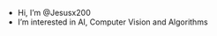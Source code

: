 - Hi, I’m @Jesusx200
- I’m interested in AI, Computer Vision and Algorithms

<!---
Jesusx200/Jesusx200 is a ✨ special ✨ repository because its `README.md` (this file) appears on your GitHub profile.
You can click the Preview link to take a look at your changes.
--->
